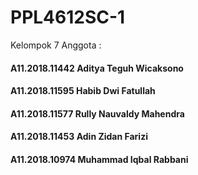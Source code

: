 # PPL4612SC-1
Kelompok 7
Anggota :
#### A11.2018.11442	Aditya Teguh Wicaksono
#### A11.2018.11595	Habib Dwi Fatullah 
#### A11.2018.11577	Rully Nauvaldy Mahendra
#### A11.2018.11453	Adin Zidan Farizi
#### A11.2018.10974	Muhammad Iqbal Rabbani
